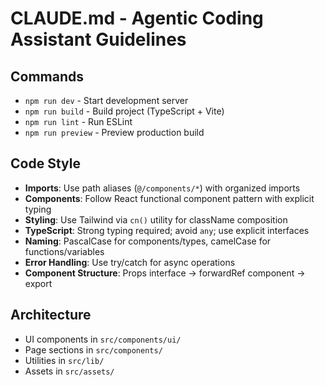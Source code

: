 # CLAUDE.md - Agentic Coding Assistant Guidelines

## Commands
- `npm run dev` - Start development server
- `npm run build` - Build project (TypeScript + Vite)
- `npm run lint` - Run ESLint
- `npm run preview` - Preview production build

## Code Style
- **Imports**: Use path aliases (`@/components/*`) with organized imports
- **Components**: Follow React functional component pattern with explicit typing
- **Styling**: Use Tailwind via `cn()` utility for className composition
- **TypeScript**: Strong typing required; avoid `any`; use explicit interfaces
- **Naming**: PascalCase for components/types, camelCase for functions/variables
- **Error Handling**: Use try/catch for async operations
- **Component Structure**: Props interface -> forwardRef component -> export

## Architecture
- UI components in `src/components/ui/`
- Page sections in `src/components/`
- Utilities in `src/lib/`
- Assets in `src/assets/`
